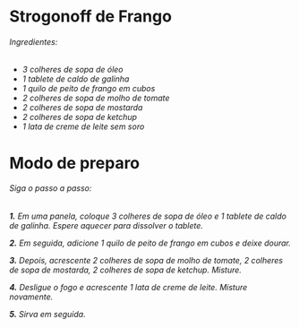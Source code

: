 # Strogonoff de Frango #

###### Ingredientes: ######

- _3 colheres de sopa de óleo_
- _1 tablete de caldo de galinha_
- _1 quilo de peito de frango em cubos_
- _2 colheres de sopa de molho de tomate_
- _2 colheres de sopa de mostarda_
- _2 colheres de sopa de ketchup_
- _1 lata de creme de leite sem soro_

# **Modo de preparo** 

###### Siga o passo a passo: ######

_**1.** Em uma panela, coloque 3 colheres de sopa de óleo e 1 tablete de caldo de galinha. Espere aquecer para dissolver o tablete._

_**2.** Em seguida, adicione 1 quilo de peito de frango em cubos e deixe dourar._

_**3.** Depois, acrescente 2 colheres de sopa de molho de tomate, 2 colheres de sopa de mostarda, 2 colheres de sopa de ketchup. Misture._

_**4.** Desligue o fogo e acrescente 1 lata de creme de leite. Misture novamente._

_**5.** Sirva em seguida._